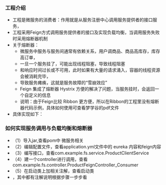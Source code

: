 ### 工程介绍
- 工程是微服务的消费者：作用就是从服务注册中心调用服务提供者的接口服务，
- 工程采用Feign方式调用服务提供者的接口及实现负载均衡，当调用服务失败时采用熔断器机制
- 关于熔断器：
    - 微服务中服务与服务间通常有依赖关系，用户调商品、商品高库存，库存高订单，
    - 一旦一个服务挂了，可能出现线程阻塞，导致线程阻塞
    - 和响应时间过长或不可用，此时如果有大量的请求涌入，容器的线程资源会被消耗完毕，
    - 导致服务瘫痪，这就是服务故障的“雪崩效应”
    - Feign 集成了熔断器 Hystrix 方便的解决了问题，当服务挂时，会返回一个自定义的信息
    - 说明：由于Feign比较 Ribbon 更方便，所以在Ribbon的工程里没有熔断器代码示例，具体如何使用可查看梦学谷的pdf文件
- 具体实现如下：
### 如何实现服务调用与负载均衡和熔断器
- （1）导入jar,查看pom中 微服务相关
- （2）编辑配置文件，查看application.yml文件中的 eureka 内容和feign内容
- （3）编写接口，查看com.example.fs.service.ProductClientService
- （4）建一个controller进行调用，查看com.example.fs.controller.ProductFeignController_Consumer
- （5）在启动类上加相关注解，查看启动类
- ，其中都有注解说明根据步骤一步步看